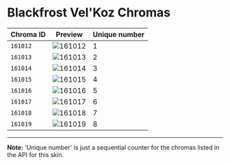 # Blackfrost Vel'Koz Chromas

| Chroma ID | Preview | Unique number |
|---|---|---|
| `161012` | ![161012](https://raw.communitydragon.org/latest/plugins/rcp-be-lol-game-data/global/default/v1/champion-chroma-images/161/161012.png) | 1 |
| `161013` | ![161013](https://raw.communitydragon.org/latest/plugins/rcp-be-lol-game-data/global/default/v1/champion-chroma-images/161/161013.png) | 2 |
| `161014` | ![161014](https://raw.communitydragon.org/latest/plugins/rcp-be-lol-game-data/global/default/v1/champion-chroma-images/161/161014.png) | 3 |
| `161015` | ![161015](https://raw.communitydragon.org/latest/plugins/rcp-be-lol-game-data/global/default/v1/champion-chroma-images/161/161015.png) | 4 |
| `161016` | ![161016](https://raw.communitydragon.org/latest/plugins/rcp-be-lol-game-data/global/default/v1/champion-chroma-images/161/161016.png) | 5 |
| `161017` | ![161017](https://raw.communitydragon.org/latest/plugins/rcp-be-lol-game-data/global/default/v1/champion-chroma-images/161/161017.png) | 6 |
| `161018` | ![161018](https://raw.communitydragon.org/latest/plugins/rcp-be-lol-game-data/global/default/v1/champion-chroma-images/161/161018.png) | 7 |
| `161019` | ![161019](https://raw.communitydragon.org/latest/plugins/rcp-be-lol-game-data/global/default/v1/champion-chroma-images/161/161019.png) | 8 |

---

**Note:** 'Unique number' is just a sequential counter for the chromas listed in the API for this skin.